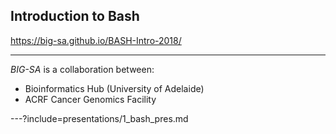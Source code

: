 ## Introduction to Bash

https://big-sa.github.io/BASH-Intro-2018/

---

*BIG-SA* is a collaboration between:

- Bioinformatics Hub (University of Adelaide)
- ACRF Cancer Genomics Facility

---?include=presentations/1_bash_pres.md

